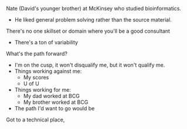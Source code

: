 Nate (David's younger brother) at McKinsey who studied bioinformatics. 
- He liked general problem solving rather than the source material.

There's no one skillset or domain where you'll be a good consultant
- There's a ton of variability

What's the path forward?
- I'm on the cusp, it won't disqualify me, but it won't qualify me.
- Things working against me:
	- My scores
	- U of U
- Things working for me:
	- My dad worked at BCG
	- My brother worked at BCG
- The path I'd want to go would be 



Got to a technical place, 